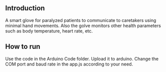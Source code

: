 ## Introduction
A smart glove for paralyzed patients to communicate to caretakers using minimal hand movements. Also the golve monitors other health parameters such as body temperature, heart rate, etc.
## How to run
Use the code in the Arduino Code folder. Upload it to arduino. Change the COM port and baud rate in the app.js according to your need.